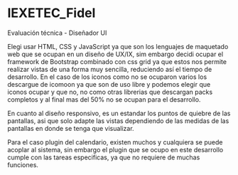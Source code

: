# IEXETEC_Fidel
Evaluación técnica - Diseñador UI

Elegi usar HTML, CSS y JavaScript ya que son los lenguajes de maquetado web que se ocupan en un diseño de UX/IX, 
sim embargo decidi ocupar el framework de Bootstrap combinado con css grid ya que estos nos permite realizar vistas de una forma muy sencilla, 
reduciendo así el tiempo de desarrollo. 
En el caso de los iconos como no se ocuparon varios los descargue de icomoon ya que son de uso libre y podemos elegir que iconos ocupar y que no,
no como otras librerias que descargan packs completos y al final mas del 50% no se ocupan para el desarrollo.

En cuanto al diseño responsivo, es un estandar los puntos de quiebre de las pantallas, asi que solo adapte las vistas dependiendo de las medidas de las pantallas
en donde se tenga que visualizar.

Para el caso plugin del calendario, existen muchos y cualquiera se puede acoplar al sistema, sin embargo el plugin que se ocupo
en este desarrollo cumple con las tareas especificas, ya que no requiere de muchas funciones.
